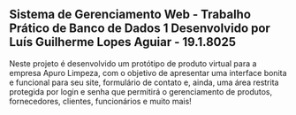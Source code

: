 Sistema de Gerenciamento Web - Trabalho Prático de Banco de Dados 1 
Desenvolvido por Luís Guilherme Lopes Aguiar - 19.1.8025
--------------------------------------------------------
Neste projeto é desenvolvido um protótipo de produto
virtual para a empresa Apuro Limpeza, com o objetivo de
apresentar uma interface bonita e funcional para seu 
site, formulário de contato e, ainda, uma área restrita 
protegida por login e senha que permitirá o gerenciamento 
de produtos, fornecedores, clientes, funcionários e 
muito mais!